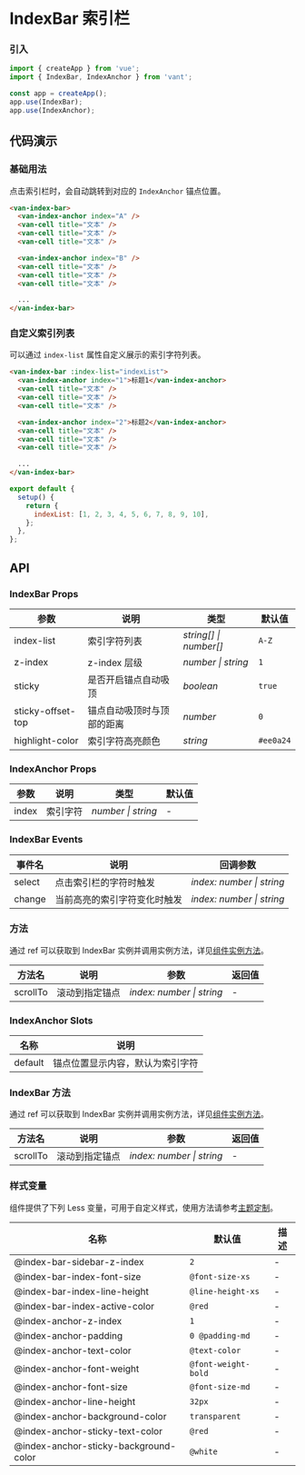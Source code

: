 # IndexBar 索引栏

### 引入

```js
import { createApp } from 'vue';
import { IndexBar, IndexAnchor } from 'vant';

const app = createApp();
app.use(IndexBar);
app.use(IndexAnchor);
```

## 代码演示

### 基础用法

点击索引栏时，会自动跳转到对应的 `IndexAnchor` 锚点位置。

```html
<van-index-bar>
  <van-index-anchor index="A" />
  <van-cell title="文本" />
  <van-cell title="文本" />
  <van-cell title="文本" />

  <van-index-anchor index="B" />
  <van-cell title="文本" />
  <van-cell title="文本" />
  <van-cell title="文本" />

  ...
</van-index-bar>
```

### 自定义索引列表

可以通过 `index-list` 属性自定义展示的索引字符列表。

```html
<van-index-bar :index-list="indexList">
  <van-index-anchor index="1">标题1</van-index-anchor>
  <van-cell title="文本" />
  <van-cell title="文本" />
  <van-cell title="文本" />

  <van-index-anchor index="2">标题2</van-index-anchor>
  <van-cell title="文本" />
  <van-cell title="文本" />
  <van-cell title="文本" />

  ...
</van-index-bar>
```

```js
export default {
  setup() {
    return {
      indexList: [1, 2, 3, 4, 5, 6, 7, 8, 9, 10],
    };
  },
};
```

## API

### IndexBar Props

| 参数              | 说明                       | 类型                   | 默认值    |
|-------------------|--------------------------|------------------------|-----------|
| index-list        | 索引字符列表               | _string[] \| number[]_ | `A-Z`     |
| z-index           | z-index 层级               | _number \| string_     | `1`       |
| sticky            | 是否开启锚点自动吸顶       | _boolean_              | `true`    |
| sticky-offset-top | 锚点自动吸顶时与顶部的距离 | _number_               | `0`       |
| highlight-color   | 索引字符高亮颜色           | _string_               | `#ee0a24` |

### IndexAnchor Props

| 参数  | 说明     | 类型               | 默认值 |
|-------|--------|--------------------|--------|
| index | 索引字符 | _number \| string_ | -      |

### IndexBar Events

| 事件名 | 说明                         | 回调参数                  |
|--------|----------------------------|---------------------------|
| select | 点击索引栏的字符时触发       | _index: number \| string_ |
| change | 当前高亮的索引字符变化时触发 | _index: number \| string_ |

### 方法

通过 ref 可以获取到 IndexBar 实例并调用实例方法，详见[组件实例方法](#/zh-CN/advanced-usage#zu-jian-shi-li-fang-fa)。

| 方法名   | 说明           | 参数                      | 返回值 |
|----------|--------------|---------------------------|--------|
| scrollTo | 滚动到指定锚点 | _index: number \| string_ | -      |

### IndexAnchor Slots

| 名称    | 说明                            |
|---------|-------------------------------|
| default | 锚点位置显示内容，默认为索引字符 |

### IndexBar 方法

通过 ref 可以获取到 IndexBar 实例并调用实例方法，详见[组件实例方法](#/zh-CN/advanced-usage#zu-jian-shi-li-fang-fa)。

| 方法名   | 说明           | 参数                      | 返回值 |
|----------|--------------|---------------------------|--------|
| scrollTo | 滚动到指定锚点 | _index: number \| string_ | -      |

### 样式变量

组件提供了下列 Less 变量，可用于自定义样式，使用方法请参考[主题定制](#/zh-CN/theme)。

| 名称                                  | 默认值              | 描述 |
|---------------------------------------|---------------------|------|
| @index-bar-sidebar-z-index            | `2`                 | -    |
| @index-bar-index-font-size            | `@font-size-xs`     | -    |
| @index-bar-index-line-height          | `@line-height-xs`   | -    |
| @index-bar-index-active-color         | `@red`              | -    |
| @index-anchor-z-index                 | `1`                 | -    |
| @index-anchor-padding                 | `0 @padding-md`     | -    |
| @index-anchor-text-color              | `@text-color`       | -    |
| @index-anchor-font-weight             | `@font-weight-bold` | -    |
| @index-anchor-font-size               | `@font-size-md`     | -    |
| @index-anchor-line-height             | `32px`              | -    |
| @index-anchor-background-color        | `transparent`       | -    |
| @index-anchor-sticky-text-color       | `@red`              | -    |
| @index-anchor-sticky-background-color | `@white`            | -    |
